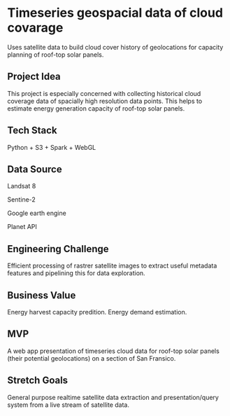 # Timeseries geospacial data of cloud covarage

Uses satellite data to build cloud cover history of geolocations for capacity planning of roof-top solar panels.

## Project Idea 

This project is especially concerned with collecting historical cloud coverage data of spacially high resolution data points. This helps to estimate energy generation capacity of roof-top solar panels.

## Tech Stack

Python + S3 + Spark + WebGL

## Data Source

Landsat 8

Sentine-2

Google earth engine 

Planet API

## Engineering Challenge

Efficient processing of rastrer satellite images to extract useful metadata features and pipelining this for data exploration.

## Business Value

Energy harvest capacity predition.
Energy demand estimation.

## MVP

A web app presentation of timeseries cloud data for roof-top solar panels (their potential geolocations) on a section of San Fransico.

## Stretch Goals

General purpose realtime satellite data extraction and presentation/query system from a live stream of satellite data.
